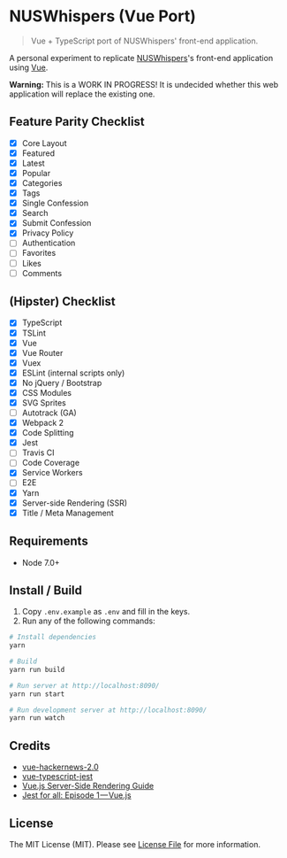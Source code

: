 # NUSWhispers (Vue Port)
> Vue + TypeScript port of NUSWhispers' front-end application.

A personal experiment to replicate [NUSWhispers](https://www.nuswhispers.com)'s front-end application using [Vue](https://vuejs.org).

**Warning:** This is a WORK IN PROGRESS! It is undecided whether this web application will replace the existing one.

## Feature Parity Checklist
- [x] Core Layout
- [x] Featured
- [x] Latest
- [x] Popular
- [x] Categories
- [x] Tags
- [x] Single Confession
- [x] Search
- [x] Submit Confession
- [x] Privacy Policy
- [ ] Authentication
- [ ] Favorites
- [ ] Likes
- [ ] Comments

## (Hipster) Checklist
- [x] TypeScript
- [x] TSLint
- [x] Vue
- [x] Vue Router
- [x] Vuex
- [x] ESLint (internal scripts only)
- [x] No jQuery / Bootstrap
- [x] CSS Modules
- [x] SVG Sprites
- [ ] Autotrack (GA)
- [x] Webpack 2
- [x] Code Splitting
- [x] Jest
- [ ] Travis CI
- [ ] Code Coverage
- [x] Service Workers
- [ ] E2E
- [x] Yarn
- [x] Server-side Rendering (SSR)
- [x] Title / Meta Management

## Requirements
- Node 7.0+

## Install / Build
1. Copy `.env.example` as `.env` and fill in the keys.
2. Run any of the following commands:

``` bash
# Install dependencies
yarn

# Build
yarn run build

# Run server at http://localhost:8090/
yarn run start

# Run development server at http://localhost:8090/
yarn run watch
```

## Credits
- [vue-hackernews-2.0](https://github.com/vuejs/vue-hackernews-2.0)
- [vue-typescript-jest](https://github.com/locoslab/vue-typescript-jest)
- [Vue.js Server-Side Rendering Guide](https://ssr.vuejs.org/en/)
- [Jest for all: Episode 1 — Vue.js](https://hackernoon.com/jest-for-all-episode-1-vue-js-d616bccbe186)

## License
The MIT License (MIT). Please see [License File](LICENSE) for more information.
